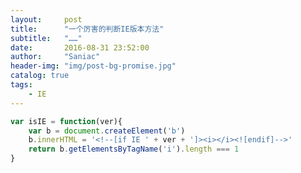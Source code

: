 ```yaml
---
layout:     post
title:      "一个厉害的判断IE版本方法"
subtitle:   "……"
date:       2016-08-31 23:52:00
author:     "Saniac"
header-img: "img/post-bg-promise.jpg"
catalog: true
tags:
    - IE
---
```


```javascript
var isIE = function(ver){
    var b = document.createElement('b')
    b.innerHTML = '<!--[if IE ' + ver + ']><i></i><![endif]-->'
    return b.getElementsByTagName('i').length === 1
}
```


















